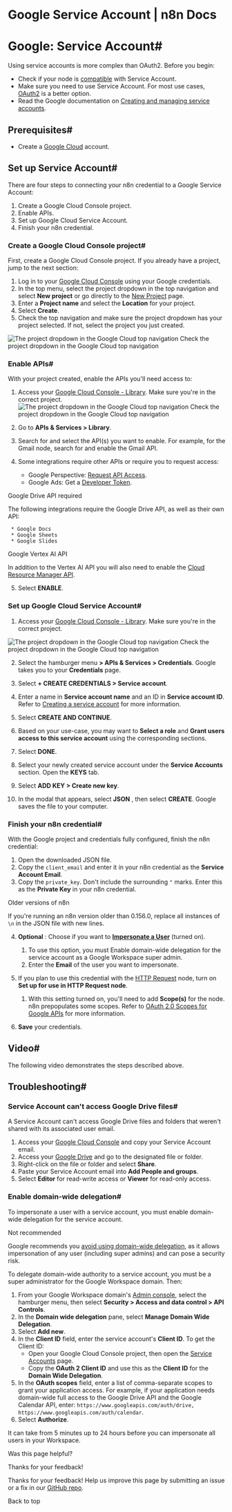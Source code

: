 # Google Service Account | n8n Docs

[ ](https://github.com/n8n-io/n8n-docs/edit/main/docs/integrations/builtin/credentials/google/service-account.md "Edit this page")

# Google: Service Account#

Using service accounts is more complex than OAuth2. Before you begin:

  * Check if your node is [compatible](../#compatible-nodes) with Service Account.
  * Make sure you need to use Service Account. For most use cases, [OAuth2](../oauth-single-service/) is a better option.
  * Read the Google documentation on [Creating and managing service accounts](https://cloud.google.com/iam/docs/creating-managing-service-accounts).

## Prerequisites#

  * Create a [Google Cloud](https://cloud.google.com/) account.

## Set up Service Account#

There are four steps to connecting your n8n credential to a Google Service Account:

  1. Create a Google Cloud Console project.
  2. Enable APIs.
  3. Set up Google Cloud Service Account.
  4. Finish your n8n credential.

### Create a Google Cloud Console project#

First, create a Google Cloud Console project. If you already have a project, jump to the next section:

  1. Log in to your [Google Cloud Console](https://console.cloud.google.com) using your Google credentials.
  2. In the top menu, select the project dropdown in the top navigation and select **New project** or go directly to the [New Project](https://console.cloud.google.com/projectcreate) page.
  3. Enter a **Project name** and select the **Location** for your project.
  4. Select **Create**.
  5. Check the top navigation and make sure the project dropdown has your project selected. If not, select the project you just created.

![The project dropdown in the Google Cloud top navigation](../../../../../_images/integrations/builtin/credentials/google/google-cloud-project-dropdown.png) Check the project dropdown in the Google Cloud top navigation

### Enable APIs#

With your project created, enable the APIs you'll need access to:

  1. Access your [Google Cloud Console - Library](https://console.cloud.google.com/apis/library). Make sure you're in the correct project.  ![The project dropdown in the Google Cloud top navigation](../../../../../_images/integrations/builtin/credentials/google/google-cloud-project-dropdown.png) Check the project dropdown in the Google Cloud top navigation
  2. Go to **APIs & Services > Library**.
  3. Search for and select the API(s) you want to enable. For example, for the Gmail node, search for and enable the Gmail API.
  4. Some integrations require other APIs or require you to request access:

     * Google Perspective: [Request API Access](https://developers.perspectiveapi.com/s/docs-get-started).
     * Google Ads: Get a [Developer Token](https://developers.google.com/google-ads/api/docs/first-call/dev-token).

Google Drive API required

The following integrations require the Google Drive API, as well as their own API:

     * Google Docs
     * Google Sheets
     * Google Slides 

Google Vertex AI API

In addition to the Vertex AI API you will also need to enable the [Cloud Resource Manager API](https://console.cloud.google.com/apis/api/cloudresourcemanager.googleapis.com/).

  5. Select **ENABLE**.

### Set up Google Cloud Service Account#

  1. Access your [Google Cloud Console - Library](https://console.cloud.google.com/apis/library). Make sure you're in the correct project.

![The project dropdown in the Google Cloud top navigation](../../../../../_images/integrations/builtin/credentials/google/google-cloud-project-dropdown.png) Check the project dropdown in the Google Cloud top navigation

  2. Select the hamburger menu **> APIs & Services > Credentials**. Google takes you to your **Credentials** page.

  3. Select **\+ CREATE CREDENTIALS > Service account**.
  4. Enter a name in **Service account name** and an ID in **Service account ID**. Refer to [Creating a service account](https://cloud.google.com/iam/docs/creating-managing-service-accounts?hl=en#creating) for more information.
  5. Select **CREATE AND CONTINUE**.
  6. Based on your use-case, you may want to **Select a role** and **Grant users access to this service account** using the corresponding sections.
  7. Select **DONE**.
  8. Select your newly created service account under the **Service Accounts** section. Open the **KEYS** tab.
  9. Select **ADD KEY > Create new key**.
  10. In the modal that appears, select **JSON** , then select **CREATE**. Google saves the file to your computer.

### Finish your n8n credential#

With the Google project and credentials fully configured, finish the n8n credential:

  1. Open the downloaded JSON file.
  2. Copy the `client_email` and enter it in your n8n credential as the **Service Account Email**.
  3. Copy the `private_key`. Don't include the surrounding `"` marks. Enter this as the **Private Key** in your n8n credential.

Older versions of n8n

If you're running an n8n version older than 0.156.0, replace all instances of `\n` in the JSON file with new lines.

  4. **Optional** : Choose if you want to [**Impersonate a User**](https://developers.google.com/identity/protocols/oauth2/service-account#delegatingauthority) (turned on).

     1. To use this option, you must Enable domain-wide delegation for the service account as a Google Workspace super admin.
     2. Enter the **Email** of the user you want to impersonate.
  5. If you plan to use this credential with the [HTTP Request](../../../core-nodes/n8n-nodes-base.httprequest/) node, turn on **Set up for use in HTTP Request node**.
     1. With this setting turned on, you'll need to add **Scope(s)** for the node. n8n prepopulates some scopes. Refer to [OAuth 2.0 Scopes for Google APIs](https://developers.google.com/identity/protocols/oauth2/scopes) for more information.
  6. **Save** your credentials.

## Video#

The following video demonstrates the steps described above.

## Troubleshooting#

### Service Account can't access Google Drive files#

A Service Account can't access Google Drive files and folders that weren't shared with its associated user email.

  1. Access your [Google Cloud Console](https://console.cloud.google.com) and copy your Service Account email.
  2. Access your [Google Drive](https://drive.google.com) and go to the designated file or folder.
  3. Right-click on the file or folder and select **Share**.
  4. Paste your Service Account email into **Add People and groups**.
  5. Select **Editor** for read-write access or **Viewer** for read-only access.

### Enable domain-wide delegation#

To impersonate a user with a service account, you must enable domain-wide delegation for the service account.

Not recommended

Google recommends you [avoid using domain-wide delegation](https://cloud.google.com/iam/docs/best-practices-service-accounts#domain-wide-delegation), as it allows impersonation of any user (including super admins) and can pose a security risk.

To delegate domain-wide authority to a service account, you must be a super administrator for the Google Workspace domain. Then:

  1. From your Google Workspace domain's [Admin console](https://admin.google.com/), select the hamburger menu, then select **Security > Access and data control > API Controls**.
  2. In the **Domain wide delegation** pane, select **Manage Domain Wide Delegation**.
  3. Select **Add new**.
  4. In the **Client ID** field, enter the service account's **Client ID**. To get the Client ID:
     * Open your Google Cloud Console project, then open the [Service Accounts](https://console.cloud.google.com/iam-admin/serviceaccounts) page.
     * Copy the **OAuth 2 Client ID** and use this as the **Client ID** for the **Domain Wide Delegation**.
  5. In the **OAuth scopes** field, enter a list of comma-separate scopes to grant your application access. For example, if your application needs domain-wide full access to the Google Drive API and the Google Calendar API, enter: `https://www.googleapis.com/auth/drive, https://www.googleapis.com/auth/calendar`.
  6. Select **Authorize**.

It can take from 5 minutes up to 24 hours before you can impersonate all users in your Workspace.

Was this page helpful? 

Thanks for your feedback! 

Thanks for your feedback! Help us improve this page by submitting an issue or a fix in our [GitHub repo](https://github.com/n8n-io/n8n-docs). 

Back to top